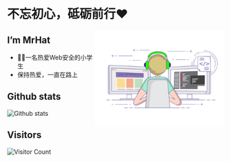 <!--
**MrHatSec/MrHatSec** is a ✨ _special_ ✨ repository because its `README.md` (this file) appears on your GitHub profile.

Here are some ideas to get you started:

- 🔭 I’m currently working on ...
- 🌱 I’m currently learning ...
- 👯 I’m looking to collaborate on ...
- 🤔 I’m looking for help with ...
- 💬 Ask me about ...
- 📫 How to reach me: ...
- 😄 Pronouns: ...
- ⚡ Fun fact: ...
-->

# 不忘初心，砥砺前行❤

<img align="right" alt="GIF" src="https://raw.githubusercontent.com/devSouvik/devSouvik/master/gif3.gif" width="300"/>

## I’m MrHat
- 👦🏻一名热爱Web安全的小学生
- 保持热爱，一直在路上


## Github stats
<img src="https://github-readme-stats.vercel.app/api?username=MrHatSec&show_icons=true&include_all_commits=true&count_private=false&layout=compact&hide=prs&theme=cobalt" alt="Github stats"/>

## Visitors
![Visitor Count](https://profile-counter.glitch.me/MrHatSec/count.svg)
